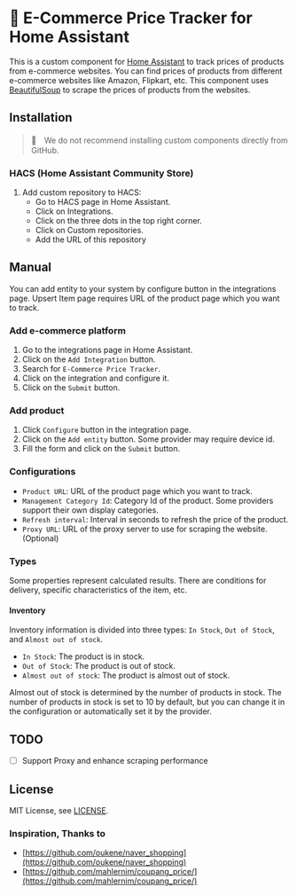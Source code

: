 # 🛒 E-Commerce Price Tracker for Home Assistant

This is a custom component for [Home Assistant](https://www.home-assistant.io/) to track prices of products from e-commerce websites. You can find prices of products from different e-commerce websites like Amazon, Flipkart, etc. This component uses [BeautifulSoup](https://www.crummy.com/software/BeautifulSoup/bs4/doc/) to scrape the prices of products from the websites.

## Installation

> 🚨　We do not recommend installing custom components directly from GitHub.

### HACS (Home Assistant Community Store)

1. Add custom repository to HACS:
   - Go to HACS page in Home Assistant.
   - Click on Integrations.
   - Click on the three dots in the top right corner.
   - Click on Custom repositories.
   - Add the URL of this repository

## Manual

You can add entity to your system by configure button in the integrations page. Upsert Item page requires URL of the product page which you want to track.

### Add e-commerce platform

1. Go to the integrations page in Home Assistant.
2. Click on the `Add Integration` button.
3. Search for `E-Commerce Price Tracker`.
4. Click on the integration and configure it.
5. Click on the `Submit` button.

### Add product

1. Click `Configure` button in the integration page.
2. Click on the `Add entity` button. Some provider may require device id.
3. Fill the form and click on the `Submit` button.





### Configurations

- `Product URL`: URL of the product page which you want to track.
- `Management Category Id`: Category Id of the product. Some providers support their own display categories.
- `Refresh interval`: Interval in seconds to refresh the price of the product.
- `Proxy URL`: URL of the proxy server to use for scraping the website. (Optional)

### Types

Some properties represent calculated results. There are conditions for delivery, specific characteristics of the item, etc.

#### Inventory

Inventory information is divided into three types: `In Stock`, `Out of Stock`, and `Almost out of stock`.

- `In Stock`: The product is in stock.
- `Out of Stock`: The product is out of stock.
- `Almost out of stock`: The product is almost out of stock.

Almost out of stock is determined by the number of products in stock. The number of products in stock is set to 10 by default, but you can change it in the configuration or automatically set it by the provider.

## TODO

- [ ] Support Proxy and enhance scraping performance

## License

MIT License, see [LICENSE](LICENSE).

### Inspiration, Thanks to 

- [https://github.com/oukene/naver_shopping](https://github.com/oukene/naver_shopping)
- [https://github.com/mahlernim/coupang_price/](https://github.com/mahlernim/coupang_price/)
